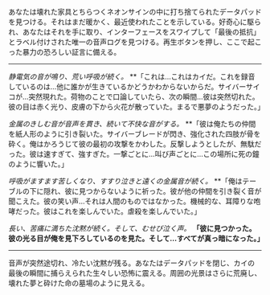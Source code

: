 あなたは壊れた家具とちらつくネオンサインの中に打ち捨てられたデータパッドを見つける。それはまだ暖かく、最近使われたことを示している。好奇心に駆られ、あなたはそれを手に取り、インターフェースをスワイプして「最後の抵抗」とラベル付けされた唯一の音声ログを見つける。再生ボタンを押し、ここで起こった暴力の恐ろしい証言に備える。

---

_静電気の音が鳴り、荒い呼吸が続く。_
\*\*「これは…これはカイだ。これを録音しているのは…他に誰かが生きているかどうかわからないからだ。サイバーサイコが…突然現れた。荷物のことで口論していたら、次の瞬間…彼は突然切れた。彼の目は赤く光り、皮膚の下から火花が散っていた。まるで悪夢のようだった。」

_金属のきしむ音が音声を貫き、続いて不快な音がする。_
\*\*「彼は俺たちの仲間を紙人形のように引き裂いた。サイバーブレードが閃き、強化された四肢が骨を砕く。俺はかろうじて彼の最初の攻撃をかわした。反撃しようとしたが、無駄だった。彼は速すぎて、強すぎた。一撃ごとに…叫び声ごとに…この場所に死の鐘のように響いた。」

_呼吸がますます苦しくなり、すすり泣きと遠くの金属音が続く。_
\*\*「俺はテーブルの下に隠れ、彼に見つからないように祈った。彼が他の仲間を引き裂く音が聞こえた。彼の笑い声…それは人間のものではなかった。機械的な、耳障りな咆哮だった。彼はこれを楽しんでいた。虐殺を楽しんでいた。」

_長い、苦痛に満ちた沈黙が続く。そして、むせび泣く声。_
**「彼に見つかった。彼の光る目が俺を見下ろしているのを見た。そして…すべてが真っ暗になった。」**

---

音声が突然途切れ、冷たい沈黙が残る。あなたはデータパッドを閉じ、カイの最後の瞬間に捕らえられた生々しい恐怖に震える。周囲の光景はさらに荒廃し、壊れた夢と砕けた命の墓場のように見える。
